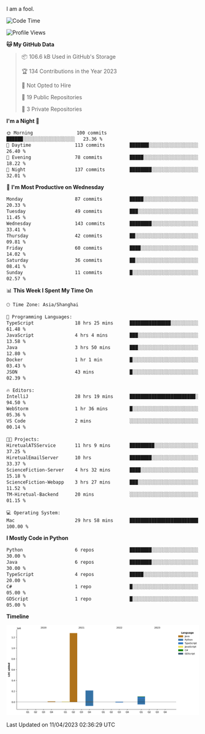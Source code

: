 I am a fool.

<!--START_SECTION:waka-->
![Code Time](http://img.shields.io/badge/Code%20Time-284%20hrs%2034%20mins-blue)

![Profile Views](http://img.shields.io/badge/Profile%20Views-3-blue)

**🐱 My GitHub Data** 

> 📦 106.6 kB Used in GitHub's Storage 
 > 
> 🏆 134 Contributions in the Year 2023
 > 
> 🚫 Not Opted to Hire
 > 
> 📜 19 Public Repositories 
 > 
> 🔑 3 Private Repositories 
 > 
**I'm a Night 🦉** 

```text
🌞 Morning                100 commits         ██████░░░░░░░░░░░░░░░░░░░   23.36 % 
🌆 Daytime                113 commits         ███████░░░░░░░░░░░░░░░░░░   26.40 % 
🌃 Evening                78 commits          █████░░░░░░░░░░░░░░░░░░░░   18.22 % 
🌙 Night                  137 commits         ████████░░░░░░░░░░░░░░░░░   32.01 % 
```
📅 **I'm Most Productive on Wednesday** 

```text
Monday                   87 commits          █████░░░░░░░░░░░░░░░░░░░░   20.33 % 
Tuesday                  49 commits          ███░░░░░░░░░░░░░░░░░░░░░░   11.45 % 
Wednesday                143 commits         ████████░░░░░░░░░░░░░░░░░   33.41 % 
Thursday                 42 commits          ██░░░░░░░░░░░░░░░░░░░░░░░   09.81 % 
Friday                   60 commits          ████░░░░░░░░░░░░░░░░░░░░░   14.02 % 
Saturday                 36 commits          ██░░░░░░░░░░░░░░░░░░░░░░░   08.41 % 
Sunday                   11 commits          █░░░░░░░░░░░░░░░░░░░░░░░░   02.57 % 
```


📊 **This Week I Spent My Time On** 

```text
🕑︎ Time Zone: Asia/Shanghai

💬 Programming Languages: 
TypeScript               18 hrs 25 mins      ███████████████░░░░░░░░░░   61.48 % 
JavaScript               4 hrs 4 mins        ███░░░░░░░░░░░░░░░░░░░░░░   13.58 % 
Java                     3 hrs 50 mins       ███░░░░░░░░░░░░░░░░░░░░░░   12.80 % 
Docker                   1 hr 1 min          █░░░░░░░░░░░░░░░░░░░░░░░░   03.43 % 
JSON                     43 mins             █░░░░░░░░░░░░░░░░░░░░░░░░   02.39 % 

🔥 Editors: 
IntelliJ                 28 hrs 19 mins      ████████████████████████░   94.50 % 
WebStorm                 1 hr 36 mins        █░░░░░░░░░░░░░░░░░░░░░░░░   05.36 % 
VS Code                  2 mins              ░░░░░░░░░░░░░░░░░░░░░░░░░   00.14 % 

🐱‍💻 Projects: 
HiretualATSService       11 hrs 9 mins       █████████░░░░░░░░░░░░░░░░   37.25 % 
HiretualEmailServer      10 hrs              ████████░░░░░░░░░░░░░░░░░   33.37 % 
ScienceFiction-Server    4 hrs 32 mins       ████░░░░░░░░░░░░░░░░░░░░░   15.18 % 
ScienceFiction-Webapp    3 hrs 27 mins       ███░░░░░░░░░░░░░░░░░░░░░░   11.52 % 
TM-Hiretual-Backend      20 mins             ░░░░░░░░░░░░░░░░░░░░░░░░░   01.15 % 

💻 Operating System: 
Mac                      29 hrs 58 mins      █████████████████████████   100.00 % 
```

**I Mostly Code in Python** 

```text
Python                   6 repos             ████████░░░░░░░░░░░░░░░░░   30.00 % 
Java                     6 repos             ████████░░░░░░░░░░░░░░░░░   30.00 % 
TypeScript               4 repos             █████░░░░░░░░░░░░░░░░░░░░   20.00 % 
C#                       1 repo              █░░░░░░░░░░░░░░░░░░░░░░░░   05.00 % 
GDScript                 1 repo              █░░░░░░░░░░░░░░░░░░░░░░░░   05.00 % 
```



**Timeline**

![Lines of Code chart](https://raw.githubusercontent.com/VeejaLiu/VeejaLiu/master/assets/bar_graph.png)


 Last Updated on 11/04/2023 02:36:29 UTC
<!--END_SECTION:waka-->

